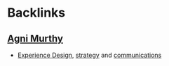
# Backlinks
## [Agni Murthy](<Agni Murthy.md>)
- [Experience Design](<Experience Design.md>), [strategy](<strategy.md>) and [communications](<communications.md>)

